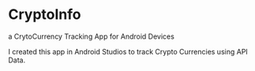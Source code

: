 # CryptoInfo
a CrytoCurrency Tracking App for Android Devices

I created this app in Android Studios to track Crypto Currencies using API Data.
